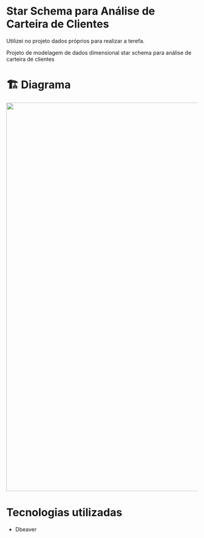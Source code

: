 # Star Schema para Análise de Carteira de Clientes

Utilizei no projeto dados próprios para realizar a terefa.

Projeto de modelagem de dados dimensional star schema para análise de carteira de clientes

# 🏗️ Diagrama
<p align="center">
<img width="1536" height="1024" alt="Image" src="https://github.com/user-attachments/assets/b04a404f-625c-426b-9bfb-f68023c46347" />
</p>

# Tecnologias utilizadas
- Dbeaver
